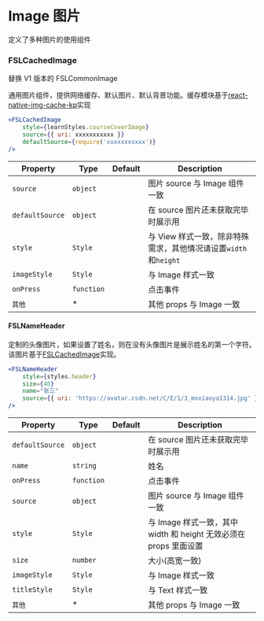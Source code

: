 # Image 图片

定义了多种图片的使用组件  

### FSLCachedImage  
  
替换 V1 版本的 FSLCommonImage  
  
通用图片组件，提供网络缓存、默认图片、默认背景功能。缓存模块基于[react-native-img-cache-kp](https://github.com/kpReactComponent/react-native-img-cache)实现  

```jsx
<FSLCachedImage
    style={learnStyles.courseCoverImage}
    source={{ uri: xxxxxxxxxxx }}
    defaultSource={require('xxxxxxxxxxx')}
/>
```
  
| Property        | Type       | Default | Description                                                     |
| --------------- | ---------- | ------- | --------------------------------------------------------------- |
| `source`        | `object`   |         | 图片 source 与 Image 组件一致                                   |
| `defaultSource` | `object`   |         | 在 source 图片还未获取完毕时展示用                              |
| `style`         | `Style`    |         | 与 View 样式一致，除非特殊需求，其他情况请设置`width`和`height` |
| `imageStyle`    | `Style`    |         | 与 Image 样式一致                                               |
| `onPress`       | `function` |         | 点击事件                                                        |
| `其他`          | \*         |         | 其他 props 与 Image 一致                                        |
  

#### FSLNameHeader  
  
定制的头像图片，如果设置了姓名，则在没有头像图片是展示姓名的第一个字符。该图片基于[FSLCachedImage](#fslcachedimage)实现。  

```jsx
<FSLNameHeader
    style={styles.header}
    size={40}
    name="张三"
    source={{ uri: 'https://avatar.csdn.net/C/E/1/3_moxiaoya1314.jpg' }}
/>
```

| Property        | Type       | Default | Description                                                       |
| --------------- | ---------- | ------- | ----------------------------------------------------------------- |
| `defaultSource` | `object`   |         | 在 source 图片还未获取完毕时展示用                                |
| `name`          | `string`   |         | 姓名                                                              |
| `onPress`       | `function` |         | 点击事件                                                          |
| `source`        | `object`   |         | 图片 source 与 Image 组件一致                                     |
| `style`         | `Style`    |         | 与 Image 样式一致，其中 width 和 height 无效必须在 props 里面设置 |
| `size`          | `number`   |         | 大小(高宽一致)                                                    |
| `imageStyle`    | `Style`    |         | 与 Image 样式一致                                                 |
| `titleStyle`    | `Style`    |         | 与 Text 样式一致                                                  |
| `其他`          | \*         |         | 其他 props 与 Image 一致                                          |
